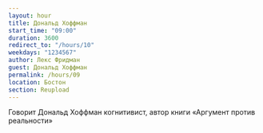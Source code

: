 ```yaml
---
layout: hour
title: Дональд Хоффман
start_time: "09:00"
duration: 3600
redirect_to: "/hours/10"
weekdays: "1234567"
author: Лекс Фридман
guest: Дональд Хоффман
permalink: /hours/09
location: Бостон
section: Reupload
---
```


Говорит Дональд Хоффман когнитивист, автор книги «Аргумент против реальности»
